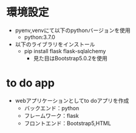# 環境設定
- pyenv,venvにて以下のpythonバージョンを使用
    - python:3.7.0
- 以下のライブラリをインストール
    - pip install flask flask-sqlalchemy
        - 見た目はBootstrap5.0.2を使用
# to do app
- webアプリケーションとしてto doアプリを作成
    - バックエンド：python
    - フレームワーク：flask
    - フロントエンド：Bootstrap5,HTML
